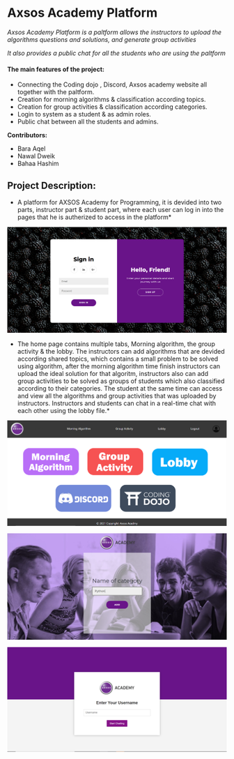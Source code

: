 # Axsos Academy Platform

*Axsos Academy Platform is a paltform allows the instructors to upload the algorithms questions and solutions, and generate group activities*

*It also provides a public chat for all the students who are  using the paltform*

#### The main features of the project:
- Connecting the Coding dojo , Discord, Axsos academy website all together with the paltform.
- Creation for morning algorithms & classification according topics.
- Creation for group activities & classification according categories.
- Login to system as a student & as admin roles.
- Public chat between all the students and admins.

**Contributors:**
- Bara Aqel
- Nawal Dweik
- Bahaa Hashim

## Project Description:

* A platform for AXSOS Academy for Programming, it is devided into two parts, instructor part & student part, where each user can log in into the pages that he is autherized to access in the platform*

![login](https://github.com/Nawal-Dweik/AXSOS-Academy-Platform/blob/master/screenshots/login.PNG)

* The home page contains multiple tabs, Morning algorithm, the group activity & the lobby. The instructors can add algorithms that are devided according shared topics, which contains a small problem to be solved using algorithm, after the morning algorithm time finish instructors can upload the ideal solution for that algoritm, instructors also can add group activities to be solved as groups of students which also classified according to their categories. The student at the same time can access and view all the algorithms and group activities that was uploaded by instructors. Instructors and students can chat in a real-time chat with each other using the lobby file.*

![homepage](https://github.com/Nawal-Dweik/AXSOS-Academy-Platform/blob/master/screenshots/homepage.PNG)

![addCategory](https://github.com/Nawal-Dweik/AXSOS-Academy-Platform/blob/master/screenshots/addCategory.PNG)

![lobby](https://github.com/Nawal-Dweik/AXSOS-Academy-Platform/blob/master/screenshots/lobby.PNG)

